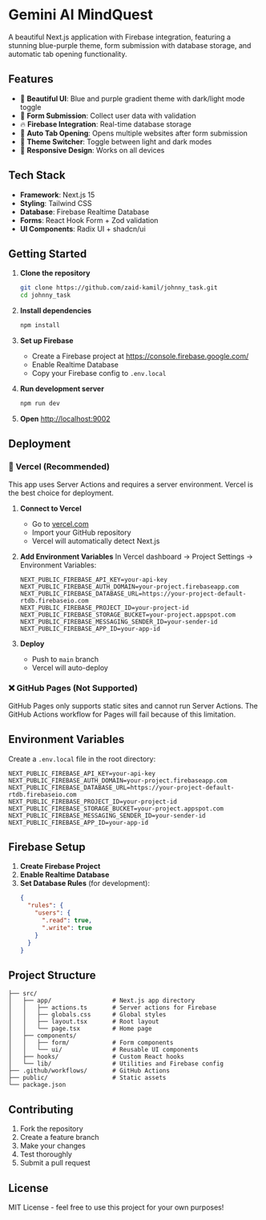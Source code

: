 # Gemini AI MindQuest

A beautiful Next.js application with Firebase integration, featuring a stunning blue-purple theme, form submission with database storage, and automatic tab opening functionality.

## Features

- 🎨 **Beautiful UI**: Blue and purple gradient theme with dark/light mode toggle
- 📝 **Form Submission**: Collect user data with validation
- 🔥 **Firebase Integration**: Real-time database storage
- 🚀 **Auto Tab Opening**: Opens multiple websites after form submission
- 🌙 **Theme Switcher**: Toggle between light and dark modes
- 📱 **Responsive Design**: Works on all devices

## Tech Stack

- **Framework**: Next.js 15
- **Styling**: Tailwind CSS
- **Database**: Firebase Realtime Database
- **Forms**: React Hook Form + Zod validation
- **UI Components**: Radix UI + shadcn/ui

## Getting Started

1. **Clone the repository**
   ```bash
   git clone https://github.com/zaid-kamil/johnny_task.git
   cd johnny_task
   ```

2. **Install dependencies**
   ```bash
   npm install
   ```

3. **Set up Firebase**
   - Create a Firebase project at https://console.firebase.google.com/
   - Enable Realtime Database
   - Copy your Firebase config to `.env.local`

4. **Run development server**
   ```bash
   npm run dev
   ```

5. **Open** [http://localhost:9002](http://localhost:9002)

## Deployment

### 🚀 Vercel (Recommended)

This app uses Server Actions and requires a server environment. Vercel is the best choice for deployment.

1. **Connect to Vercel**
   - Go to [vercel.com](https://vercel.com)
   - Import your GitHub repository
   - Vercel will automatically detect Next.js

2. **Add Environment Variables**
   In Vercel dashboard → Project Settings → Environment Variables:
   ```
   NEXT_PUBLIC_FIREBASE_API_KEY=your-api-key
   NEXT_PUBLIC_FIREBASE_AUTH_DOMAIN=your-project.firebaseapp.com
   NEXT_PUBLIC_FIREBASE_DATABASE_URL=https://your-project-default-rtdb.firebaseio.com
   NEXT_PUBLIC_FIREBASE_PROJECT_ID=your-project-id
   NEXT_PUBLIC_FIREBASE_STORAGE_BUCKET=your-project.appspot.com
   NEXT_PUBLIC_FIREBASE_MESSAGING_SENDER_ID=your-sender-id
   NEXT_PUBLIC_FIREBASE_APP_ID=your-app-id
   ```

3. **Deploy**
   - Push to `main` branch
   - Vercel will auto-deploy

### ❌ GitHub Pages (Not Supported)

GitHub Pages only supports static sites and cannot run Server Actions. The GitHub Actions workflow for Pages will fail because of this limitation.

## Environment Variables

Create a `.env.local` file in the root directory:

```env
NEXT_PUBLIC_FIREBASE_API_KEY=your-api-key
NEXT_PUBLIC_FIREBASE_AUTH_DOMAIN=your-project.firebaseapp.com
NEXT_PUBLIC_FIREBASE_DATABASE_URL=https://your-project-default-rtdb.firebaseio.com
NEXT_PUBLIC_FIREBASE_PROJECT_ID=your-project-id
NEXT_PUBLIC_FIREBASE_STORAGE_BUCKET=your-project.appspot.com
NEXT_PUBLIC_FIREBASE_MESSAGING_SENDER_ID=your-sender-id
NEXT_PUBLIC_FIREBASE_APP_ID=your-app-id
```

## Firebase Setup

1. **Create Firebase Project**
2. **Enable Realtime Database**
3. **Set Database Rules** (for development):
   ```json
   {
     "rules": {
       "users": {
         ".read": true,
         ".write": true
       }
     }
   }
   ```

## Project Structure

```
├── src/
│   ├── app/                 # Next.js app directory
│   │   ├── actions.ts       # Server actions for Firebase
│   │   ├── globals.css      # Global styles
│   │   ├── layout.tsx       # Root layout
│   │   └── page.tsx         # Home page
│   ├── components/
│   │   ├── form/            # Form components
│   │   └── ui/              # Reusable UI components
│   ├── hooks/               # Custom React hooks
│   └── lib/                 # Utilities and Firebase config
├── .github/workflows/       # GitHub Actions
├── public/                  # Static assets
└── package.json
```

## Contributing

1. Fork the repository
2. Create a feature branch
3. Make your changes
4. Test thoroughly
5. Submit a pull request

## License

MIT License - feel free to use this project for your own purposes!
